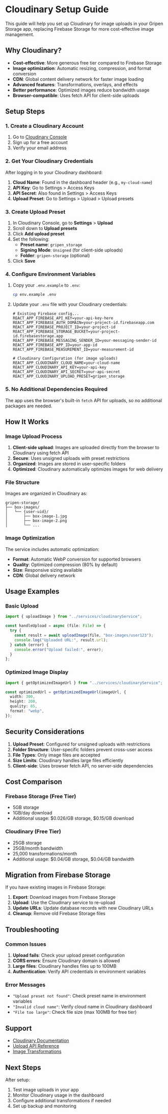 # Cloudinary Setup Guide

This guide will help you set up Cloudinary for image uploads in your Gripen Storage app, replacing Firebase Storage for more cost-effective image management.

## Why Cloudinary?

- **Cost-effective**: More generous free tier compared to Firebase Storage
- **Image optimization**: Automatic resizing, compression, and format conversion
- **CDN**: Global content delivery network for faster image loading
- **Advanced features**: Transformations, overlays, and effects
- **Better performance**: Optimized images reduce bandwidth usage
- **Browser-compatible**: Uses fetch API for client-side uploads

## Setup Steps

### 1. Create a Cloudinary Account

1. Go to [Cloudinary Console](https://cloudinary.com/console)
2. Sign up for a free account
3. Verify your email address

### 2. Get Your Cloudinary Credentials

After logging in to your Cloudinary dashboard:

1. **Cloud Name**: Found in the dashboard header (e.g., `my-cloud-name`)
2. **API Key**: Go to Settings > Access Keys
3. **API Secret**: Also found in Settings > Access Keys
4. **Upload Preset**: Go to Settings > Upload > Upload presets

### 3. Create Upload Preset

1. In Cloudinary Console, go to **Settings** > **Upload**
2. Scroll down to **Upload presets**
3. Click **Add upload preset**
4. Set the following:
   - **Preset name**: `gripen_storage`
   - **Signing Mode**: `Unsigned` (for client-side uploads)
   - **Folder**: `gripen-storage` (optional)
5. Click **Save**

### 4. Configure Environment Variables

1. Copy your `.env.example` to `.env`:

   ```bash
   cp env.example .env
   ```

2. Update your `.env` file with your Cloudinary credentials:

   ```env
   # Existing Firebase config...
   REACT_APP_FIREBASE_API_KEY=your-api-key-here
   REACT_APP_FIREBASE_AUTH_DOMAIN=your-project-id.firebaseapp.com
   REACT_APP_FIREBASE_PROJECT_ID=your-project-id
   REACT_APP_FIREBASE_STORAGE_BUCKET=your-project-id.firebasestorage.app
   REACT_APP_FIREBASE_MESSAGING_SENDER_ID=your-messaging-sender-id
   REACT_APP_FIREBASE_APP_ID=your-app-id
   REACT_APP_FIREBASE_MEASUREMENT_ID=your-measurement-id

   # Cloudinary Configuration (for image uploads)
   REACT_APP_CLOUDINARY_CLOUD_NAME=your-cloud-name
   REACT_APP_CLOUDINARY_API_KEY=your-api-key
   REACT_APP_CLOUDINARY_API_SECRET=your-api-secret
   REACT_APP_CLOUDINARY_UPLOAD_PRESET=gripen_storage
   ```

### 5. No Additional Dependencies Required

The app uses the browser's built-in `fetch` API for uploads, so no additional packages are needed.

## How It Works

### Image Upload Process

1. **Client-side upload**: Images are uploaded directly from the browser to Cloudinary using fetch API
2. **Secure**: Uses unsigned uploads with preset restrictions
3. **Organized**: Images are stored in user-specific folders
4. **Optimized**: Cloudinary automatically optimizes images for web delivery

### File Structure

Images are organized in Cloudinary as:

```
gripen-storage/
├── box-images/
│   └── {user-uid}/
│       ├── box-image-1.jpg
│       ├── box-image-2.png
│       └── ...
```

### Image Optimization

The service includes automatic optimization:

- **Format**: Automatic WebP conversion for supported browsers
- **Quality**: Optimized compression (80% by default)
- **Size**: Responsive sizing available
- **CDN**: Global delivery network

## Usage Examples

### Basic Upload

```typescript
import { uploadImage } from "../services/cloudinaryService";

const handleUpload = async (file: File) => {
  try {
    const result = await uploadImage(file, "box-images/user123");
    console.log("Uploaded URL:", result.url);
  } catch (error) {
    console.error("Upload failed:", error);
  }
};
```

### Optimized Image Display

```typescript
import { getOptimizedImageUrl } from "../services/cloudinaryService";

const optimizedUrl = getOptimizedImageUrl(imageUrl, {
  width: 300,
  height: 200,
  quality: 85,
  format: "webp",
});
```

## Security Considerations

1. **Upload Preset**: Configured for unsigned uploads with restrictions
2. **Folder Structure**: User-specific folders prevent cross-user access
3. **File Types**: Only image files are accepted
4. **Size Limits**: Cloudinary handles large files efficiently
5. **Client-side**: Uses browser fetch API, no server-side dependencies

## Cost Comparison

### Firebase Storage (Free Tier)

- 5GB storage
- 1GB/day download
- Additional usage: $0.026/GB storage, $0.15/GB download

### Cloudinary (Free Tier)

- 25GB storage
- 25GB/month bandwidth
- 25,000 transformations/month
- Additional usage: $0.04/GB storage, $0.04/GB bandwidth

## Migration from Firebase Storage

If you have existing images in Firebase Storage:

1. **Export**: Download images from Firebase Storage
2. **Upload**: Use the Cloudinary service to re-upload
3. **Update URLs**: Update database records with new Cloudinary URLs
4. **Cleanup**: Remove old Firebase Storage files

## Troubleshooting

### Common Issues

1. **Upload fails**: Check your upload preset configuration
2. **CORS errors**: Ensure Cloudinary domain is allowed
3. **Large files**: Cloudinary handles files up to 100MB
4. **Authentication**: Verify API credentials in environment variables

### Error Messages

- `"Upload preset not found"`: Check preset name in environment variables
- `"Invalid cloud name"`: Verify cloud name in Cloudinary dashboard
- `"File too large"`: Check file size (max 100MB for free tier)

## Support

- [Cloudinary Documentation](https://cloudinary.com/documentation)
- [Upload API Reference](https://cloudinary.com/documentation/upload_images)
- [Image Transformations](https://cloudinary.com/documentation/image_transformations)

## Next Steps

After setup:

1. Test image uploads in your app
2. Monitor Cloudinary usage in the dashboard
3. Configure additional transformations if needed
4. Set up backup and monitoring
